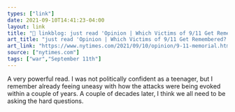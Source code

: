 ```yaml
---
types: ["link"]
date: 2021-09-10T14:41:23-04:00
layout: link
title: "🔗 linkblog: just read 'Opinion | Which Victims of 9/11 Get Remembered? - The New York Times'"
art_title: "just read 'Opinion | Which Victims of 9/11 Get Remembered? - The New York Times"
art_link: "https://www.nytimes.com/2021/09/10/opinion/9-11-memorial.html"
source: ["nytimes.com"]
tags: ["war","September 11th"]
---
```

A very powerful read. I was not politically confident as a teenager, but I remember already feeing uneasy with how the attacks were being evoked within a couple of years. A couple of decades later, I think we all need to be asking the hard questions.
